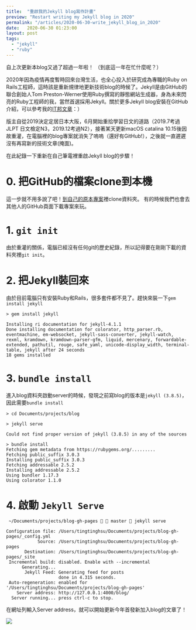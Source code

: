 ```yaml
---
title:  "重啟我的Jekyll blog寫作計畫"
preview: "Restart writing my Jekyll blog in 2020"
permalink: "/articles/2020-06-30-write_jekyll_blog_in_2020"
date:   2020-06-30 01:23:00
layout: post
tags: 
  - "jekyll"
  - "ruby"  
---
```


自上次更新本blog又過了超過一年啦！
（到底這一年在忙什麼呢？）

2020年因為疫情再度暫時回來台灣生活，也全心投入於研究成為專職的Ruby on Rails工程師，這時該是重新規律地更新技術blog的時候了。Jekyll是由GitHub的聯合創始人Tom Preston-Werner使用Ruby撰寫的靜態網站生成器，身為未來閃亮的Ruby工程師的我，當然首選採用Jekyll。關於更多Jekyll blog安裝在GitHub介紹，可以參考我的[IT邦文章](https://ithelp.ithome.com.tw/articles/10198964)：）

<!-- more -->

版主自從2019決定定居日本大阪，6月開始重拾學習日文的道路（2019.7考過JLPT 日文檢定N3，2019.12考過N2），接著某天更新macOS catalina 10.15後因故重灌，在電腦裡的blog專案就消失了嗚嗚（還好有GitHub!），之後就一直遲遲沒有再寫新的技術文章(掩面)。

在此紀錄一下重新在自己筆電裡重啟Jekyll blog的步驟！

# 0. 把GitHub的檔案clone到本機

這一步就不用多說了吧！[到自己的原本專案](https://github.com/tingtinghsu/blog)裡clone資料夾。
有的時候我們也會去其他人的GitHub頁面下載專案來玩。

# 1. `git init`

由於重灌的關係，電腦已經沒有任何git的歷史紀錄，所以記得要在剛剛下載的資料夾裡`git init`。

# 2. 把Jekyll裝回來

由於目前電腦只有安裝Ruby和Rails，很多套件都不見了。趕快來裝一下`gem install jekyll`

```
> gem install jekyll 

Installing ri documentation for jekyll-4.1.1
Done installing documentation for colorator, http_parser.rb, eventmachine, em-websocket, jekyll-sass-converter, jekyll-watch, rexml, kramdown, kramdown-parser-gfm, liquid, mercenary, forwardable-extended, pathutil, rouge, safe_yaml, unicode-display_width, terminal-table, jekyll after 24 seconds
18 gems installed

```

# 3. `bundle install`

進入blog資料夾啟動server的時候，發現之前寫blog的版本是`jekyll (3.8.5)`，因此需要`bundle install`

```
> cd Documents/projects/blog

> jekyll serve

Could not find proper version of jekyll (3.8.5) in any of the sources

> bundle install
Fetching gem metadata from https://rubygems.org/.........
Fetching public_suffix 3.0.3
Installing public_suffix 3.0.3
Fetching addressable 2.5.2
Installing addressable 2.5.2
Using bundler 1.17.3
Using colorator 1.1.0

```

# 4. 啟動 `Jekyll Serve`

```
 ~/Documents/projects/blog-gh-pages   master  jekyll serve  
 
Configuration file: /Users/tingtinghsu/Documents/projects/blog-gh-pages/_config.yml
            Source: /Users/tingtinghsu/Documents/projects/blog-gh-pages
       Destination: /Users/tingtinghsu/Documents/projects/blog-gh-pages/_site
 Incremental build: disabled. Enable with --incremental
      Generating... 
       Jekyll Feed: Generating feed for posts
                    done in 4.315 seconds.
 Auto-regeneration: enabled for '/Users/tingtinghsu/Documents/projects/blog-gh-pages'
    Server address: http://127.0.0.1:4000/blog/
  Server running... press ctrl-c to stop.
```

在網址列輸入Server address，就可以開始更新今年首發新加入blog的文章了！

![](https://i.imgur.com/OCwFs7Y.png)